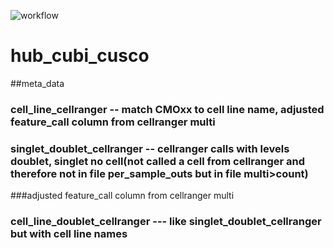 ![workflow](workflow.png)
# hub_cubi_cusco

##meta_data
### cell_line_cellranger -- match CMOxx to cell line name, adjusted feature_call column from cellranger multi
### singlet_doublet_cellranger -- cellranger calls with levels doublet, singlet no cell(not called a cell from cellranger and therefore not in file per_sample_outs but in file multi>count)
###adjusted feature_call column from cellranger multi
### cell_line_doublet_cellranger --- like singlet_doublet_cellranger but with cell line names



